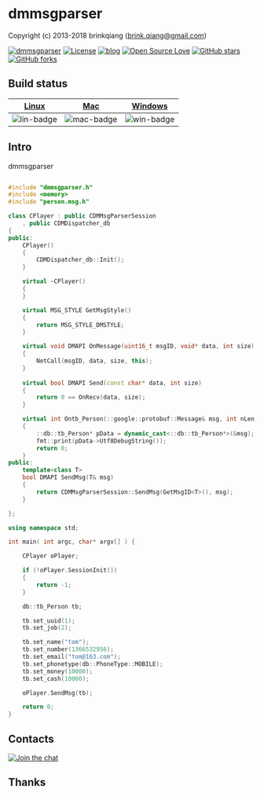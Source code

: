 # dmmsgparser

Copyright (c) 2013-2018 brinkqiang (brink.qiang@gmail.com)

[![dmmsgparser](https://img.shields.io/badge/brinkqiang-dmmsgparser-blue.svg?style=flat-square)](https://github.com/brinkqiang/dmmsgparser)
[![License](https://img.shields.io/badge/license-MIT-brightgreen.svg)](https://github.com/brinkqiang/dmmsgparser/blob/master/LICENSE)
[![blog](https://img.shields.io/badge/Author-Blog-7AD6FD.svg)](https://brinkqiang.github.io/)
[![Open Source Love](https://badges.frapsoft.com/os/v3/open-source.png)](https://github.com/brinkqiang)
[![GitHub stars](https://img.shields.io/github/stars/brinkqiang/dmmsgparser.svg?label=Stars)](https://github.com/brinkqiang/dmmsgparser) 
[![GitHub forks](https://img.shields.io/github/forks/brinkqiang/dmmsgparser.svg?label=Fork)](https://github.com/brinkqiang/dmmsgparser)

## Build status
| [Linux][lin-link] | [Mac][mac-link] | [Windows][win-link] |
| :---------------: | :----------------: | :-----------------: |
| ![lin-badge]      | ![mac-badge]       | ![win-badge]        |

[lin-badge]: https://github.com/brinkqiang/dmmsgparser/workflows/linux/badge.svg "linux build status"
[lin-link]:  https://github.com/brinkqiang/dmmsgparser/actions/workflows/linux.yml "linux build status"
[mac-badge]: https://github.com/brinkqiang/dmmsgparser/workflows/mac/badge.svg "mac build status"
[mac-link]:  https://github.com/brinkqiang/dmmsgparser/actions/workflows/mac.yml "mac build status"
[win-badge]: https://github.com/brinkqiang/dmmsgparser/workflows/win/badge.svg "win build status"
[win-link]:  https://github.com/brinkqiang/dmmsgparser/actions/workflows/win.yml "win build status"

## Intro
dmmsgparser
```cpp

#include "dmmsgparser.h"
#include <memory>
#include "person.msg.h"

class CPlayer : public CDMMsgParserSession
    , public CDMDispatcher_db
{
public:
    CPlayer()
    {
        CDMDispatcher_db::Init();
    }

    virtual ~CPlayer()
    {
    }

    virtual MSG_STYLE GetMsgStyle()
    {
        return MSG_STYLE_DMSTYLE;
    }

    virtual void DMAPI OnMessage(uint16_t msgID, void* data, int size)
    {
        NetCall(msgID, data, size, this);
    }
    
    virtual bool DMAPI Send(const char* data, int size)
    {
        return 0 == OnRecv(data, size);
    }

    virtual int Ontb_Person(::google::protobuf::Message& msg, int nLen, const void* pObject)
    {
        ::db::tb_Person* pData = dynamic_cast<::db::tb_Person*>(&msg);
        fmt::print(pData->Utf8DebugString());
        return 0;
    }
public:
    template<class T>
    bool DMAPI SendMsg(T& msg)
    {
	    return CDMMsgParserSession::SendMsg(GetMsgID<T>(), msg);
    }

};

using namespace std;

int main( int argc, char* argv[] ) {

    CPlayer oPlayer;

    if (!oPlayer.SessionInit())
    {
        return -1;
    }

    db::tb_Person tb;

    tb.set_uuid(1);
    tb.set_job(2);

    tb.set_name("tom");
    tb.set_number(1366532956);
    tb.set_email("tom@163.com");
    tb.set_phonetype(db::PhoneType::MOBILE);
    tb.set_money(10000);
    tb.set_cash(10000);

    oPlayer.SendMsg(tb);

    return 0;
}
```
## Contacts
[![Join the chat](https://badges.gitter.im/brinkqiang/dmmsgparser/Lobby.svg)](https://gitter.im/brinkqiang/dmmsgparser)

## Thanks
